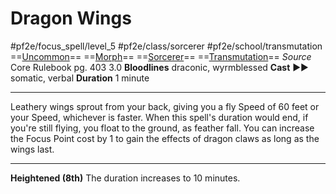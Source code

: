 # Dragon Wings
#pf2e/focus_spell/level_5 #pf2e/class/sorcerer #pf2e/school/transmutation 
==[Uncommon](Uncommon.md)== ==[Morph](Morph.md)== ==[Sorcerer](Sorcerer.md)== ==[Transmutation](Transmutation.md)==
*Source* Core Rulebook pg. 403 3.0
**Bloodlines** draconic, wyrmblessed
**Cast** ►► somatic, verbal
**Duration** 1 minute

---
Leathery wings sprout from your back, giving you a fly Speed of 60 feet or your Speed, whichever is faster. When this spell's duration would end, if you're still flying, you float to the ground, as feather fall. You can increase the Focus Point cost by 1 to gain the effects of dragon claws as long as the wings last.

<hr>

**Heightened (8th)** The duration increases to 10 minutes.